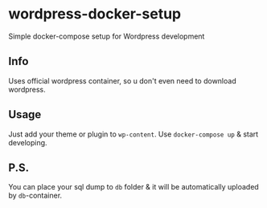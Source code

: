# wordpress-docker-setup
Simple docker-compose setup for Wordpress development

## Info
Uses official wordpress container, so u don't even need to download wordpress. 

## Usage 
Just add your theme or plugin to `wp-content`.
Use `docker-compose up` & start developing.

## P.S.
You can place your sql dump to `db` folder & it will be automatically uploaded by `db`-container.